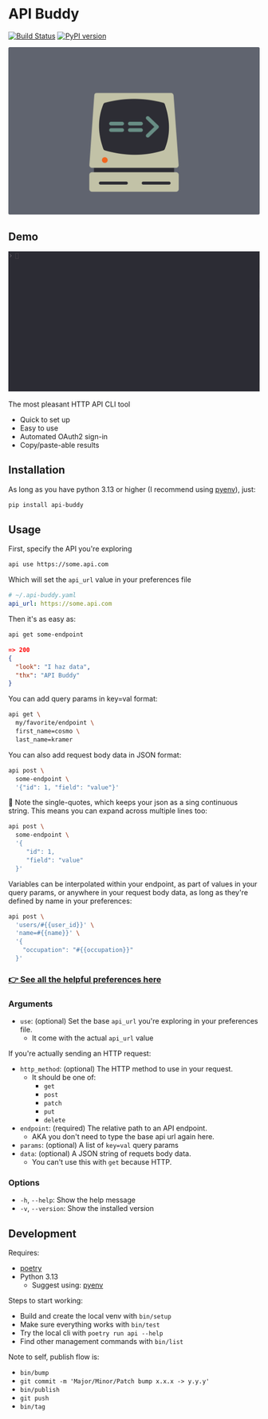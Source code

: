 # API Buddy
[![Build Status](https://circleci.com/gh/fonsecapeter/api-buddy.svg?style=svg)](https://circleci.com/gh/fonsecapeter/api-buddy)
[![PyPI version](https://badge.fury.io/py/api-buddy.svg)](https://badge.fury.io/py/api-buddy)

<img src="https://raw.githubusercontent.com/fonsecapeter/api-buddy/main/media/icon.png" alt="demo">

## Demo
<img src="https://raw.githubusercontent.com/fonsecapeter/api-buddy/main/media/demo.gif" alt="demo">

The most pleasant HTTP API CLI tool
- Quick to set up
- Easy to use
- Automated OAuth2 sign-in
- Copy/paste-able results

## Installation

As long as you have python 3.13 or higher (I recommend using [pyenv](https://github.com/pyenv/pyenv)), just:
```bash
pip install api-buddy
```

## Usage

First, specify the API you're exploring
```bash
api use https://some.api.com
```

Which will set the `api_url` value in your preferences file
```yaml
# ~/.api-buddy.yaml
api_url: https://some.api.com
```

Then it's as easy as:
```bash
api get some-endpoint
```
```json
=> 200
{
  "look": "I haz data",
  "thx": "API Buddy"
}
```

You can add query params in key=val format:
```bash
api get \
  my/favorite/endpoint \
  first_name=cosmo \
  last_name=kramer
```

You can also add request body data in JSON format:
```bash
api post \
  some-endpoint \
  '{"id": 1, "field": "value"}'
```

🤔 Note the single-quotes, which keeps your json as a sing continuous string.
This means you can expand across multiple lines too:
```bash
api post \
  some-endpoint \
  '{
     "id": 1,
     "field": "value"
  }'
```

Variables can be interpolated within your endpoint, as part
of values in your query params, or anywhere in your request
body data, as long as they're defined by name in your
preferences:
``` bash
api post \
  'users/#{{user_id}}' \
  'name=#{{name}}' \
  '{
    "occupation": "#{{occupation}}"
  }'
```

### [👉 See all the helpful preferences here](https://github.com/fonsecapeter/api-buddy/blob/master/docs/preferences.md)

### Arguments
- `use`: (optional) Set the base `api_url` you're exploring in your preferences file.
  - It come with  the actual `api_url` value

If you're actually sending an HTTP request:
- `http_method`: (optional) The HTTP method to use in your request.
  - It should be one of:
    - `get`
    - `post`
    - `patch`
    - `put`
    - `delete`
- `endpoint`: (required) The relative path to an API endpoint.
  - AKA you don't need to type the base api url again here.
- `params`: (optional) A list of `key=val` query params
- `data`: (optional) A JSON string of requets body data.
  - You can't use this with `get` because HTTP.


### Options
- `-h`, `--help`: Show the help message
- `-v`, `--version`: Show the installed version

## Development
Requires:
- [poetry](https://poetry.eustace.io/)
- Python 3.13
  - Suggest using: [pyenv](https://github.com/pyenv/pyenv)

Steps to start working:
- Build and create the local venv with `bin/setup`
- Make sure everything works with `bin/test`
- Try the local cli with `poetry run api --help`
- Find other management commands with `bin/list`

Note to self, publish flow is:
- `bin/bump`
- `git commit -m 'Major/Minor/Patch bump x.x.x -> y.y.y'`
- `bin/publish`
- `git push`
- `bin/tag`
